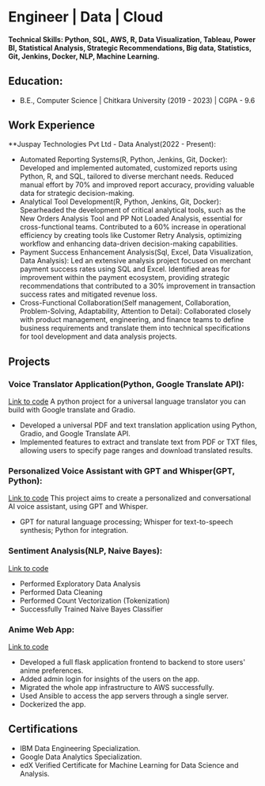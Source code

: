 # Engineer | Data | Cloud

#### Technical Skills: Python, SQL, AWS, R, Data Visualization, Tableau, Power BI, Statistical Analysis, Strategic Recommendations, Big data, Statistics, Git, Jenkins, Docker, NLP, Machine Learning.

## Education:
- B.E., Computer Science | Chitkara University (2019 - 2023) | CGPA - 9.6		

## Work Experience
**Juspay Technologies Pvt Ltd - Data Analyst(2022 - Present):
-  Automated Reporting Systems(R, Python, Jenkins, Git, Docker): Developed and implemented automated, customized reports using Python, R, and SQL, tailored to diverse merchant needs. Reduced manual effort by 70% and improved report accuracy, providing valuable data for strategic decision-making.
- Analytical Tool Development(R, Python, Jenkins, Git, Docker): Spearheaded the development of critical analytical tools, such as the New Orders Analysis Tool and PP Not Loaded Analysis, essential for cross-functional teams. Contributed to a 60% increase in operational efficiency by creating tools like Customer Retry Analysis, optimizing workflow and enhancing data-driven decision-making capabilities.
- Payment Success Enhancement Analysis(Sql, Excel, Data Visualization, Data Analysis): Led an extensive analysis project focused on merchant payment success rates using SQL and Excel. Identified areas for improvement within the payment ecosystem, providing strategic recommendations that contributed to a 30% improvement in transaction success rates and mitigated revenue loss.
- Cross-Functional Collaboration(Self management, Collaboration, Problem-Solving, Adaptability, Attention to Detai): Collaborated closely with product management, engineering, and finance teams to define business requirements and translate them into technical specifications for tool development and data analysis projects.

## Projects
### Voice Translator Application(Python, Google Translate API):
[Link to code](https://github.com/Anirudh3654/AI_translator)
A python project for a universal language translator you can build with Google translate and Gradio.
- Developed a universal PDF and text translation application using Python, Gradio, and Google Translate API.
- Implemented features to extract and translate text from PDF or TXT files, allowing users to specify page ranges and download translated results.

### Personalized Voice Assistant with GPT and Whisper(GPT, Python):
[Link to code](https://github.com/Anirudh3654/chatbot_OPENAI)
This project aims to create a personalized and conversational AI voice assistant, using GPT and Whisper.
- GPT for natural language processing; Whisper for text-to-speech synthesis; Python for integration.

### Sentiment Analysis(NLP, Naive Bayes):
[Link to code](https://github.com/Anirudh3654/Projects-Data-Science)
- Performed Exploratory Data Analysis
- Performed Data Cleaning
- Performed Count Vectorization (Tokenization)
- Successfully Trained Naive Bayes Classifier

### Anime Web App:
[Link to code](https://github.com/Anirudh3654/animesite)
- Developed a full flask application frontend to backend to store users' anime preferences.
- Added admin login for insights of the users on the app.
- Migrated the whole app infrastructure to AWS successfully.
- Used Ansible to access the app servers through a single server.
- Dockerized the app.

## Certifications
- IBM Data Engineering Specialization.
- Google Data Analytics Specialization.
- edX Verified Certificate for Machine Learning for Data Science and Analysis.
